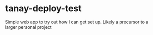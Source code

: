 # tanay-deploy-test
Simple web app to try out how I can get set up. Likely a precursor to a larger personal project
